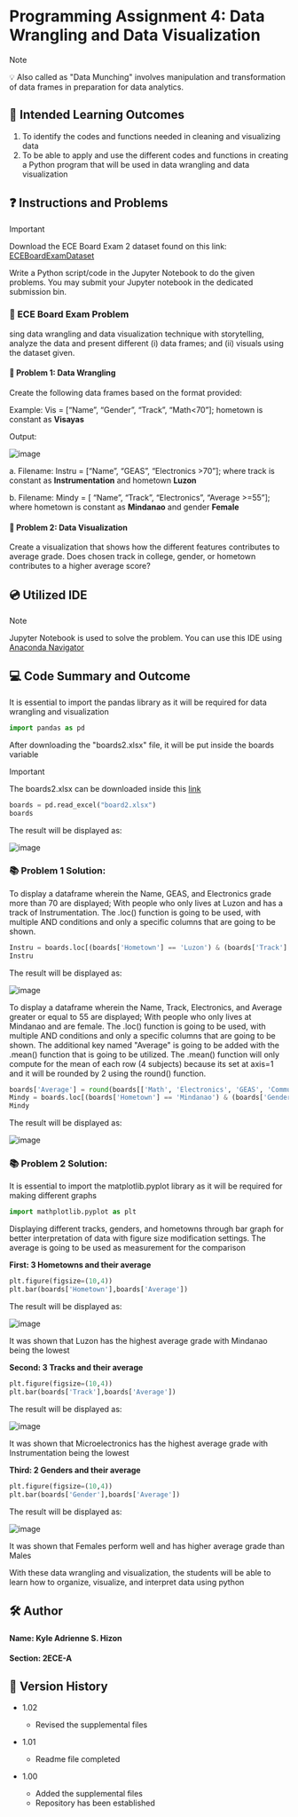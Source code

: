 # Programming Assignment 4: Data Wrangling and Data Visualization
> [!NOTE]
> 💡 Also called as "Data Munching" involves manipulation and transformation of data frames in preparation for data analytics.

## 📖 Intended Learning Outcomes
1. To identify the codes and functions needed in cleaning and visualizing data
2. To be able to apply and use the different codes and functions in creating a Python program that will
be used in data wrangling and data visualization

## ❓ Instructions and Problems
>[!IMPORTANT]
>Download the ECE Board Exam 2 dataset found on this link: [ECEBoardExamDataset](bit.ly/ECEBoardExamDataset) 

Write a Python script/code in the Jupyter Notebook to do the given problems. You may submit your Jupyter
notebook in the dedicated submission bin.

### 🔩 ECE Board Exam Problem
sing data wrangling and data visualization technique with
storytelling, analyze the data and present different (i) data frames; and (ii) visuals using the dataset given.

#### 🔧 Problem 1: Data Wrangling
Create the following data frames based on the format provided:

Example: Vis = [“Name”, “Gender”, “Track”, “Math<70”]; hometown is constant as **Visayas**

Output:

![image](https://github.com/user-attachments/assets/ba6930c6-76c1-44e3-8baf-7007ea45601a)

a. Filename: Instru = [“Name”, “GEAS”, “Electronics >70”]; where track is constant as
**Instrumentation** and hometown **Luzon**

b. Filename: Mindy = [ “Name”, “Track”, “Electronics”, “Average >=55”]; where hometown is
constant as **Mindanao** and gender **Female**


#### 🔧 Problem 2: Data Visualization
Create a visualization that shows how the different features contributes to average grade. Does
chosen track in college, gender, or hometown contributes to a higher average score?

## 💿 Utilized IDE
> [!NOTE]
> Jupyter Notebook is used to solve the problem. You can use this IDE using [Anaconda Navigator](https://www.anaconda.com)

## 💻 Code Summary and Outcome

It is essential to import the pandas library as it will be required for data wrangling and visualization
```python
import pandas as pd
```
After downloading the "boards2.xlsx" file, it will be put inside the boards variable
> [!IMPORTANT]
> The boards2.xlsx can be downloaded inside this [link](bit.ly/ECEBoardExamDataset)

```python
boards = pd.read_excel("board2.xlsx")
boards
```
The result will be displayed as:

![image](https://github.com/user-attachments/assets/abf10c00-ff6b-4464-b3a7-1fde15992d5b)

### 📚 Problem 1 Solution:

To display a dataframe wherein the Name, GEAS, and Electronics grade more than 70 are displayed; With people who only lives at Luzon and has a track of Instrumentation. The .loc() function is going to be used, 
with multiple AND conditions and only a specific columns that are going to be shown.

```python
Instru = boards.loc[(boards['Hometown'] == 'Luzon') & (boards['Track'] == 'Instrumentation') & (boards['Electronics'] > 70), ['Name','GEAS','Electronics']]
Instru
```

The result will be displayed as:

![image](https://github.com/user-attachments/assets/204acd88-5fc3-4542-871e-a4b65fe039a7)

To display a dataframe wherein the Name, Track, Electronics, and Average greater or equal to 55 are displayed; With people who only lives at Mindanao and are female. The .loc() function is going to be used, 
with multiple AND conditions and only a specific columns that are going to be shown. The additional key named "Average" is going to be added with the .mean() function that is going to be utilized.
The .mean() function will only compute for the mean of each row (4 subjects) because its set at axis=1 and it will be rounded by 2 using the round() function.

```python
boards['Average'] = round(boards[['Math', 'Electronics', 'GEAS', 'Communication']].mean(axis=1),2)
Mindy = boards.loc[(boards['Hometown'] == 'Mindanao') & (boards['Gender'] == 'Female') & (boards['Average'] >= 55), ['Name','Track','Electronics', 'Average']]
Mindy
```

The result will be displayed as:

![image](https://github.com/user-attachments/assets/6361d0b0-6b70-4a17-82f4-95914f4172aa)

### 📚 Problem 2 Solution:

It is essential to import the matplotlib.pyplot library as it will be required for making different graphs

```python
import mathplotlib.pyplot as plt
```

Displaying different tracks, genders, and hometowns through bar graph for better interpretation of data with figure size modification settings. The average is going to be used as measurement for the comparison

**First: 3 Hometowns and their average**

```python
plt.figure(figsize=(10,4))
plt.bar(boards['Hometown'],boards['Average'])
```

The result will be displayed as:

![image](https://github.com/user-attachments/assets/f05331be-af1d-4d30-a54a-fd2782da6f93)

It was shown that Luzon has the highest average grade with Mindanao being the lowest

**Second: 3 Tracks and their average**

```python
plt.figure(figsize=(10,4))
plt.bar(boards['Track'],boards['Average'])
```
The result will be displayed as:

![image](https://github.com/user-attachments/assets/df40eb9a-1f63-4981-9fbd-16ca93af1a77)

It was shown that Microelectronics has the highest average grade with Instrumentation being the lowest

**Third: 2 Genders and their average**

```python
plt.figure(figsize=(10,4))
plt.bar(boards['Gender'],boards['Average'])
```

The result will be displayed as:

![image](https://github.com/user-attachments/assets/3ee54f22-05e9-471d-9e99-46abcd096c1b)

It was shown that Females perform well and has higher average grade than Males

With these data wrangling and visualization, the students will be able to learn how to organize, visualize, and interpret data using python

## 🛠 Author
#### Name: Kyle Adrienne S. Hizon
#### Section: 2ECE-A

## 🔑 Version History

- 1.02
  - Revised the supplemental files

- 1.01
  - Readme file completed

- 1.00
  - Added the supplemental files
  - Repository has been established




















